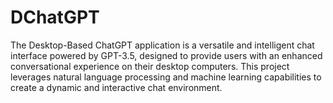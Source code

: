 # DChatGPT
The Desktop-Based ChatGPT application is a versatile and intelligent chat interface powered by GPT-3.5, designed to provide users with an enhanced conversational experience on their desktop computers. This project leverages natural language processing and machine learning capabilities to create a dynamic and interactive chat environment.

